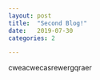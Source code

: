 ```yaml
---
layout: post
title:  "Second Blog!"
date:   2019-07-30
categories: 2

---
```


cweacwecasrewergqraer 